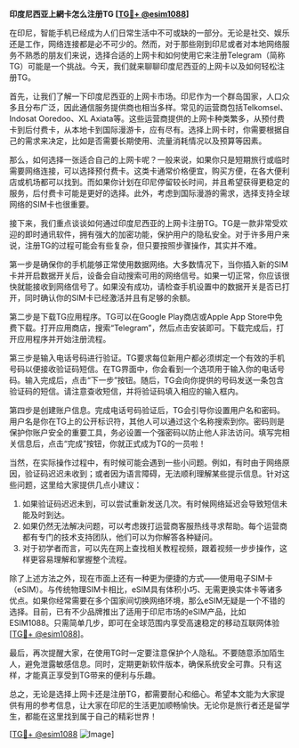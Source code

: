 **印度尼西亚上網卡怎么注册TG [[TG💪+ @esim1088](https://t.me/s/esim1088)]**

在印尼，智能手机已经成为人们日常生活中不可或缺的一部分。无论是社交、娱乐还是工作，网络连接都是必不可少的。然而，对于那些刚到印尼或者对本地网络服务不熟悉的朋友们来说，选择合适的上网卡和如何使用它来注册Telegram（简称TG）可能是一个挑战。今天，我们就来聊聊印度尼西亚的上网卡以及如何轻松注册TG。

首先，让我们了解一下印度尼西亚的上网卡市场。印尼作为一个群岛国家，人口众多且分布广泛，因此通信服务提供商也相当多样。常见的运营商包括Telkomsel、Indosat Ooredoo、XL Axiata等。这些运营商提供的上网卡种类繁多，从预付费卡到后付费卡，从本地卡到国际漫游卡，应有尽有。选择上网卡时，你需要根据自己的需求来决定，比如是否需要长期使用、流量消耗情况以及预算等因素。

那么，如何选择一张适合自己的上网卡呢？一般来说，如果你只是短期旅行或临时需要网络连接，可以选择预付费卡。这类卡通常价格便宜，购买方便，在各大便利店或机场都可以找到。而如果你计划在印尼停留较长时间，并且希望获得更稳定的服务，后付费卡可能是更好的选择。此外，考虑到国际漫游的需求，选择支持全球网络的SIM卡也很重要。

接下来，我们重点谈谈如何通过印度尼西亚的上网卡注册TG。TG是一款非常受欢迎的即时通讯软件，拥有强大的加密功能，保护用户的隐私安全。对于许多用户来说，注册TG的过程可能会有些复杂，但只要按照步骤操作，其实并不难。

第一步是确保你的手机能够正常使用数据网络。大多数情况下，当你插入新的SIM卡并开启数据开关后，设备会自动搜索可用的网络信号。如果一切正常，你应该很快就能接收到网络信号了。如果没有成功，请检查手机设置中的数据开关是否已打开，同时确认你的SIM卡已经激活并且有足够的余额。

第二步是下载TG应用程序。TG可以在Google Play商店或Apple App Store中免费下载。打开应用商店，搜索“Telegram”，然后点击安装即可。下载完成后，打开应用程序并开始注册流程。

第三步是输入电话号码进行验证。TG要求每位新用户都必须绑定一个有效的手机号码以便接收验证码短信。在TG界面中，你会看到一个选项用于输入你的电话号码。输入完成后，点击“下一步”按钮。随后，TG会向你提供的号码发送一条包含验证码的短信。请注意查收短信，并将验证码填入相应的输入框内。

第四步是创建账户信息。完成电话号码验证后，TG会引导你设置用户名和密码。用户名是你在TG上的公开标识符，其他人可以通过这个名称搜索到你。密码则是保护你账户安全的重要工具，务必设置一个强密码以防止他人非法访问。填写完相关信息后，点击“完成”按钮，你就正式成为TG的一员啦！

当然，在实际操作过程中，有时候可能会遇到一些小问题。例如，有时由于网络原因，验证码迟迟未收到；或者因为语言障碍，无法顺利理解某些提示信息。针对这些问题，这里给大家提供几点小建议：

1. 如果验证码迟迟未到，可以尝试重新发送几次。有时候网络延迟会导致短信未能及时到达。
2. 如果仍然无法解决问题，可以考虑拨打运营商客服热线寻求帮助。每个运营商都有专门的技术支持团队，他们可以为你解答各种疑问。
3. 对于初学者而言，可以先在网上查找相关教程视频，跟着视频一步步操作，这样更容易理解和掌握整个流程。

除了上述方法之外，现在市面上还有一种更为便捷的方式——使用电子SIM卡（eSIM）。与传统物理SIM卡相比，eSIM具有体积小巧、无需更换实体卡等诸多优点。如果你经常需要在多个国家间切换网络环境，那么eSIM无疑是一个不错的选择。目前，已有不少品牌推出了适用于印尼市场的eSIM产品，比如ESIM1088。只需简单几步，即可在全球范围内享受高速稳定的移动互联网体验[[TG💪+ @esim1088](https://t.me/s/esim1088)]。

最后，再次提醒大家，在使用TG时一定要注意保护个人隐私。不要随意添加陌生人，避免泄露敏感信息。同时，定期更新软件版本，确保系统安全可靠。只有这样，才能真正享受到TG带来的便利与乐趣。

总之，无论是选择上网卡还是注册TG，都需要耐心和细心。希望本文能为大家提供有用的参考信息，让大家在印尼的生活更加顺畅愉快。无论你是旅行者还是留学生，都能在这里找到属于自己的精彩世界！

[[TG💪+ @esim1088](https://t.me/s/esim1088) ![Image](https://i.postimg.cc/4NQfJmqS/Snipaste-2025-05-13-00-14-12.png)]